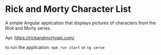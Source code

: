 # Rick and Morty Character List

A simple Angular application that displays pictures of characters from the Rick and Morty series.

Api: <https://rickandmortyapi.com/>

to run the application: `npm run start` or `ng serve`
